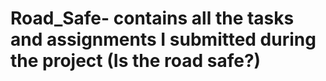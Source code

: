 # Road_Safe- contains all the tasks and assignments I submitted during the project (Is the road safe?)
